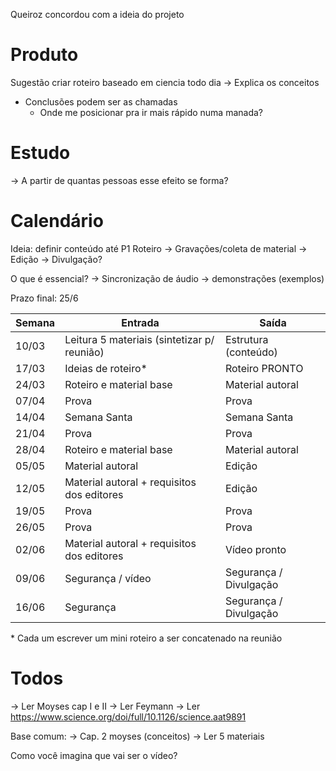 Queiroz concordou com a ideia do projeto

# Produto
Sugestão criar roteiro baseado em ciencia todo dia
	-> Explica os conceitos

- Conclusões podem ser as chamadas
	- Onde me posicionar pra ir mais rápido numa manada?

# Estudo
-> A partir de quantas pessoas esse efeito se forma? 

# Calendário
Ideia: definir conteúdo até P1
Roteiro -> Gravações/coleta de material -> Edição -> Divulgação?

O que é essencial?
	-> Sincronização de áudio
	-> demonstrações (exemplos)

Prazo final: 25/6

| Semana | Entrada                                     | Saída                  |
| ------ | ------------------------------------------- | ---------------------- |
| 10/03  | Leitura 5 materiais (sintetizar p/ reunião) | Estrutura (conteúdo)   |
| 17/03  | Ideias de roteiro*                          | Roteiro PRONTO         |
| 24/03  | Roteiro e material base                     | Material autoral       |
| 07/04  | Prova                                       | Prova                  |
| 14/04  | Semana Santa                                | Semana Santa           |
| 21/04  | Prova                                       | Prova                  |
| 28/04  | Roteiro e material base                     | Material autoral       |
| 05/05  | Material autoral                            | Edição                 |
| 12/05  | Material autoral + requisitos dos editores  | Edição                 |
| 19/05  | Prova                                       | Prova                  |
| 26/05  | Prova                                       | Prova                  |
| 02/06  | Material autoral + requisitos dos editores  | Vídeo pronto           |
| 09/06  | Segurança / vídeo                           | Segurança / Divulgação |
| 16/06  | Segurança                                   | Segurança / Divulgação |
\* Cada um escrever um mini roteiro a ser concatenado na reunião
# Todos
-> Ler Moyses cap I e II
-> Ler Feymann
-> Ler https://www.science.org/doi/full/10.1126/science.aat9891 

Base comum: 
-> Cap. 2 moyses (conceitos)
-> Ler 5 materiais 

Como você imagina que vai ser o vídeo?